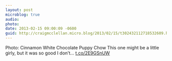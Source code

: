 ```yaml
---
layout: post
microblog: true
audio: 
photo: 
date: 2013-02-15 09:00:09 -0600
guid: http://craigmcclellan.micro.blog/2013/02/15/t302432112718532609.html
---
```

Photo: Cinnamon White Chocolate Puppy Chow This one might be a little girly, but it was so good I don’t... [t.co/2E9GSnUW](http://t.co/2E9GSnUW)

